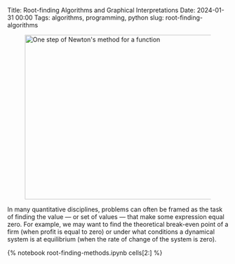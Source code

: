 Title: Root-finding Algorithms and Graphical Interpretations
Date: 2024-01-31 00:00
Tags: algorithms, programming, python
slug: root-finding-algorithms

<!-- PELICAN_BEGIN_SUMMARY -->

<figure class="styled"><img class="styled" src="/images/root-splash.png" width="500" height="375" title="One step of Newton's method for a function" alt="One step of Newton's method for a function"></figure>

In many quantitative disciplines, problems can often be framed as the task of finding the value — or set of values — that make some expression equal zero. For example, we may want to find the theoretical break-even point of a firm (when profit is equal to zero) or under what conditions a dynamical system is at equilibrium (when the rate of change of the system is zero).

<!-- PELICAN_END_SUMMARY -->

{% notebook root-finding-methods.ipynb cells[2:] %}
